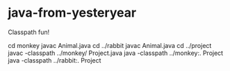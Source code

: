 java-from-yesteryear
====================
Classpath fun!

cd monkey
javac Animal.java
cd ../rabbit
javac Animal.java
cd ../project
javac -classpath ../monkey/ Project.java
java -classpath ../monkey:. Project
java -classpath ../rabbit:. Project